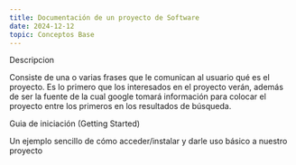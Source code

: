 ```yaml
---
title: Documentación de un proyecto de Software
date: 2024-12-12
topic: Conceptos Base
---
```


Descripcion

Consiste de una o varias frases que le comunican al usuario qué es el proyecto. Es lo primero que los interesados en el proyecto verán, además de ser la fuente de la cual google tomará información para colocar el proyecto entre los primeros en los resultados de búsqueda.

Guia de iniciación (Getting Started)

Un ejemplo sencillo de cómo acceder/instalar y darle uso básico a nuestro proyecto